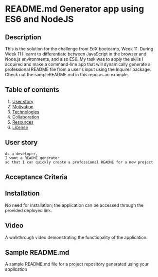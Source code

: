 # README.md Generator app using ES6 and NodeJS

## Description 

This is the solution for the challenge from EdX bootcamp, Week 11. 
During Week 11 I learnt to differentiate between JavaScript in the browser and Node.js environments, and also ES6. 
My task was to apply the skills I acquired and make a command-line app that will dynamically generate a professional README file from a user's input using the Inquirer package.
Check out the sampleREADME.md in this repo as an example.

## Table of contents
1. [User story](#user_story)
2. [Motivation](#motivation)
3. [Technologies](#technologies)
4. [Collaboration](#collaboration )
5. [Resources](#resources)
6. [License](#license)

## User story

```As a developer,```  
```I want a README generator```  
```so that I can quickly create a professional README for a new project```

## Acceptance Criteria

## Installation 
No need for installation; the application can be accessed through the provided deployed link.

## Video 

A walkthrough video demonstrating the functionality of the application.

## Sample README.md
A sample README.md file for a project repository generated using your application

